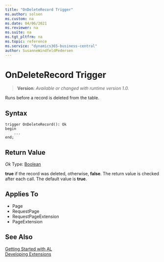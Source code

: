 ```yaml
---
title: "OnDeleteRecord Trigger"
ms.author: solsen
ms.custom: na
ms.date: 04/06/2021
ms.reviewer: na
ms.suite: na
ms.tgt_pltfrm: na
ms.topic: reference
ms.service: "dynamics365-business-central"
author: SusanneWindfeldPedersen
---
```

[//]: # (START>DO_NOT_EDIT)
[//]: # (IMPORTANT:Do not edit any of the content between here and the END>DO_NOT_EDIT.)
[//]: # (Any modifications should be made in the .xml files in the ModernDev repo.)

# OnDeleteRecord Trigger
> **Version**: _Available or changed with runtime version 1.0._

Runs before a record is deleted from the table.

## Syntax
```
trigger OnDeleteRecord(): Ok
begin
    ...
end;
```


## Return Value

*Ok*
    Type: [Boolean](../methods-auto/boolean/boolean-data-type.md)

**true** if the record was deleted, otherwise, **false**. The return value is checked after each call. The default value is **true**.

## Applies To
- Page
- RequestPage
- RequestPageExtension
- PageExtension


[//]: # (IMPORTANT: END>DO_NOT_EDIT)
## See Also  
[Getting Started with AL](../devenv-get-started.md)  
[Developing Extensions](../devenv-dev-overview.md)  